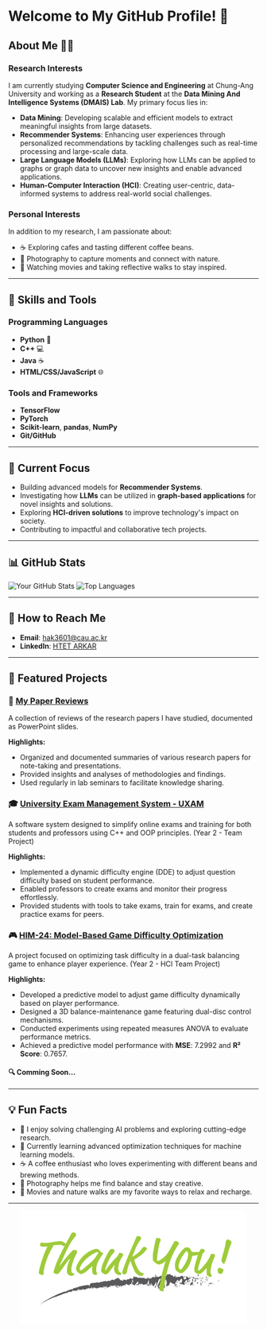# Welcome to My GitHub Profile! 👋

## About Me 👨‍💻

### Research Interests
I am currently studying **Computer Science and Engineering** at Chung-Ang University and working as a **Research Student** at the **Data Mining And Intelligence Systems (DMAIS) Lab**. My primary focus lies in:

- **Data Mining**: Developing scalable and efficient models to extract meaningful insights from large datasets.
- **Recommender Systems**: Enhancing user experiences through personalized recommendations by tackling challenges such as real-time processing and large-scale data.
- **Large Language Models (LLMs)**: Exploring how LLMs can be applied to graphs or graph data to uncover new insights and enable advanced applications.
- **Human-Computer Interaction (HCI)**: Creating user-centric, data-informed systems to address real-world social challenges.

### Personal Interests
In addition to my research, I am passionate about:
- ☕ Exploring cafes and tasting different coffee beans.
- 📸 Photography to capture moments and connect with nature.
- 🎥 Watching movies and taking reflective walks to stay inspired.

---

## 🔧 Skills and Tools

### Programming Languages
- **Python** 🐍
- **C++** 💻
- **Java** ☕
- **HTML/CSS/JavaScript** 🌐

### Tools and Frameworks
- **TensorFlow**
- **PyTorch**
- **Scikit-learn**, **pandas**, **NumPy**
- **Git/GitHub**

---

## 🌟 Current Focus

- Building advanced models for **Recommender Systems**.
- Investigating how **LLMs** can be utilized in **graph-based applications** for novel insights and solutions.
- Exploring **HCI-driven solutions** to improve technology's impact on society.
- Contributing to impactful and collaborative tech projects.

---

## 📊 GitHub Stats

![Your GitHub Stats](https://github-readme-stats.vercel.app/api?username=hak3601&show_icons=true&theme=radical) ![Top Languages](https://github-readme-stats.vercel.app/api/top-langs/?username=hak3601&layout=compact&theme=radical) 

---

## 📢 How to Reach Me

- **Email**: [hak3601@cau.ac.kr](mailto:hak3601@cau.ac.kr) <!-- Replace with your email -->
- **LinkedIn**: [HTET ARKAR](https://linkedin.com/in/h-arkar) <!-- Replace with your LinkedIn profile link -->

---

## 📂 Featured Projects

### 📖 [My Paper Reviews](https://github.com/hak3601/paper-review.git)
A collection of reviews of the research papers I have studied, documented as PowerPoint slides.

**Highlights:**
- Organized and documented summaries of various research papers for note-taking and presentations.
- Provided insights and analyses of methodologies and findings.
- Used regularly in lab seminars to facilitate knowledge sharing.

### 🎓 [University Exam Management System - UXAM](https://github.com/hak3601/OOP-course.git)
A software system designed to simplify online exams and training for both students and professors using C++ and OOP principles. (Year 2 - Team Project)

**Highlights:**
- Implemented a dynamic difficulty engine (DDE) to adjust question difficulty based on student performance.
- Enabled professors to create exams and monitor their progress effortlessly.
- Provided students with tools to take exams, train for exams, and create practice exams for peers.

### 🎮 [HIM-24: Model-Based Game Difficulty Optimization](https://github.com/hak3601/HIM-24/blob/main/paper.pdf)
A project focused on optimizing task difficulty in a dual-task balancing game to enhance player experience. (Year 2 - HCI Team Project)

**Highlights:**
- Developed a predictive model to adjust game difficulty dynamically based on player performance.
- Designed a 3D balance-maintenance game featuring dual-disc control mechanisms.
- Conducted experiments using repeated measures ANOVA to evaluate performance metrics.
- Achieved a predictive model performance with **MSE**: 7.2992 and **R² Score**: 0.7657.

#### 🔍 Comming Soon...

---

## 💡 Fun Facts

- 🚀 I enjoy solving challenging AI problems and exploring cutting-edge research.
- 🌱 Currently learning advanced optimization techniques for machine learning models.
- ☕ A coffee enthusiast who loves experimenting with different beans and brewing methods.
- 📸 Photography helps me find balance and stay creative.
- 🎥 Movies and nature walks are my favorite ways to relax and recharge.

---

<p align="center">
  <img src="https://github.com/hak3601/hak3601/blob/main/Picture1.png" alt="Footer Image"> <!-- Replace with your footer image link -->
</p>
